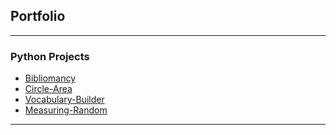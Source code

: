 ## Portfolio


---



### Python Projects

* <a href="https://github.com/Grivois/Bibliomancy">Bibliomancy</a>
* <a href="https://github.com/Grivois/Circle-Area">Circle-Area</a>
* <a href="https://github.com/Grivois/Vocabulary-Builder">Vocabulary-Builder</a>
* <a href="https://github.com/Grivois/Measuring-Random">Measuring-Random</a>


---
